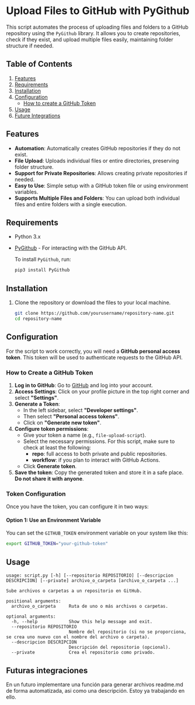 # Upload Files to GitHub with PyGithub

This script automates the process of uploading files and folders to a GitHub repository using the `PyGithub` library. It allows you to create repositories, check if they exist, and upload multiple files easily, maintaining folder structure if needed.

## Table of Contents

1. [Features](#features)
2. [Requirements](#requirements)
3. [Installation](#installation)
4. [Configuration](#configuration)
   - [How to create a GitHub Token](#how-to-create-a-github-token)
5. [Usage](#usage)
6. [Future Integrations](#future-integrations)

## Features

- **Automation**: Automatically creates GitHub repositories if they do not exist.
- **File Upload**: Uploads individual files or entire directories, preserving folder structure.
- **Support for Private Repositories**: Allows creating private repositories if needed.
- **Easy to Use**: Simple setup with a GitHub token file or using environment variables.
- **Supports Multiple Files and Folders**: You can upload both individual files and entire folders with a single execution.

## Requirements

- Python 3.x
- [PyGithub](https://pypi.org/project/PyGithub/) - For interacting with the GitHub API.

  To install `PyGithub`, run:

  ```bash
  pip3 install PyGithub

## Installation

1. Clone the repository or download the files to your local machine.

   ```bash
   git clone https://github.com/yourusername/repository-name.git
   cd repository-name
   
## Configuration

For the script to work correctly, you will need a **GitHub personal access token**. This token will be used to authenticate requests to the GitHub API.

### How to Create a GitHub Token

1. **Log in to GitHub**: Go to [GitHub](https://github.com) and log into your account.
2. **Access Settings**: Click on your profile picture in the top right corner and select **"Settings"**.
3. **Generate a Token**:
   - In the left sidebar, select **"Developer settings"**.
   - Then select **"Personal access tokens"**.
   - Click on **"Generate new token"**.
4. **Configure token permissions**:
   - Give your token a name (e.g., `file-upload-script`).
   - Select the necessary permissions. For this script, make sure to check at least the following:
     - **repo**: full access to both private and public repositories.
     - **workflow**: if you plan to interact with GitHub Actions.
   - Click **Generate token**.
5. **Save the token**: Copy the generated token and store it in a safe place. **Do not share it with anyone**.
### Token Configuration

Once you have the token, you can configure it in two ways:

#### Option 1: Use an Environment Variable

You can set the `GITHUB_TOKEN` environment variable on your system like this:

```bash
export GITHUB_TOKEN="your-github-token"

```
## Usage
```
usage: script.py [-h] [--repositorio REPOSITORIO] [--descripcion DESCRIPCION] [--private] archivo_o_carpeta [archivo_o_carpeta ...]
  
Sube archivos o carpetas a un repositorio en GitHub.

positional arguments:
  archivo_o_carpeta     Ruta de uno o más archivos o carpetas.

optional arguments:
  -h, --help            Show this help message and exit.
  --repositorio REPOSITORIO
                        Nombre del repositorio (si no se proporciona, se crea uno nuevo con el nombre del archivo o carpeta).
  --descripcion DESCRIPCION
                        Descripción del repositorio (opcional).
  --private             Crea el repositorio como privado.
```
## Futuras integraciones
En un futuro implementare una función para generar archivos readme.md de forma automatizada, asi como una descripción. Estoy ya trabajando en ello.
